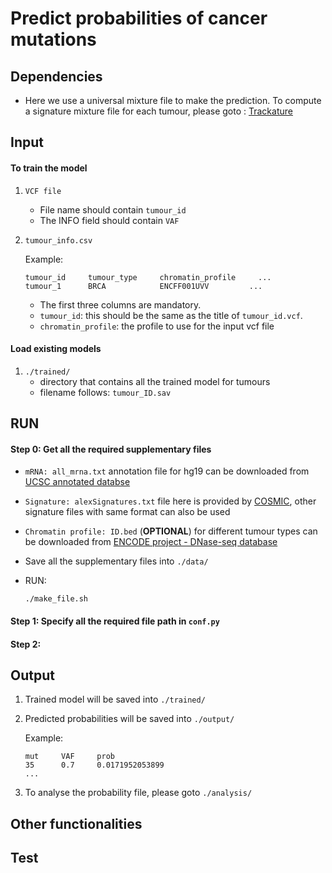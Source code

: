# Predict probabilities of cancer mutations 

## Dependencies
- Here we use a universal mixture file to make the prediction. To compute a signature mixture file for each tumour, please goto : [Trackature](https://github.com/YuliaRubanova/Trackature)

## Input

#### To train the model
1. `VCF file` 
    * File name should contain `tumour_id`
    * The INFO field should contain `VAF`
2. `tumour_info.csv`

    Example:
    ```
    tumour_id     tumour_type     chromatin_profile     ...
    tumour_1      BRCA            ENCFF001UVV         ...
    ```
    * The first three columns are mandatory. 
    * `tumour_id`: this should be the same as the title of `tumour_id.vcf`.
    * `chromatin_profile`: the profile to use for the input vcf file

#### Load existing models
1. `./trained/`
    * directory that contains all the trained model for tumours
    * filename follows: `tumour_ID.sav`



## RUN


#### Step 0: Get all the required supplementary files 
* `mRNA: all_mrna.txt` annotation file for hg19 can be downloaded from [UCSC annotated databse](http://hgdownload.cse.ucsc.edu/goldenPath/hg19/database/all_mrna.txt.gz)
* `Signature: alexSignatures.txt` file here is provided by [COSMIC](http://cancer.sanger.ac.uk/cosmic/signatures), other signature files with same format can also be used 
* `Chromatin profile: ID.bed` (**OPTIONAL**) for different tumour types can be downloaded from [ENCODE project - DNase-seq database](https://www.encodeproject.org/matrix/?type=Experiment&status=released&assay_slims=DNA+accessibility&replicates.library.biosample.donor.organism.scientific_name=Homo+sapiens&award.project=ENCODE)
* Save all the supplementary files into `./data/`
* RUN: 

    ```
    ./make_file.sh
    ```


#### Step 1: Specify all the required file path in `conf.py`

#### Step 2: 


## Output
1. Trained model will be saved into `./trained/`
2. Predicted probabilities will be saved into `./output/`
    
    Example:
    ```
    mut	    VAF	    prob
    35      0.7	    0.0171952053899
    ...
    ```
2. To analyse the probability file, please goto `./analysis/`



## Other functionalities



## Test


